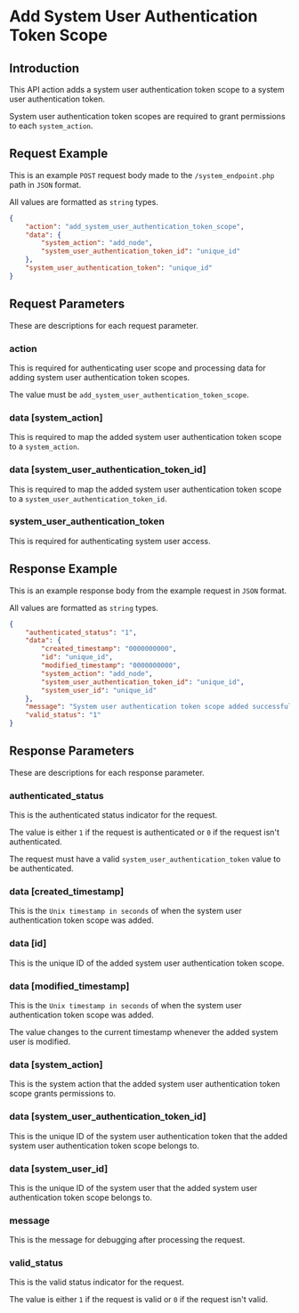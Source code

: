 # Add System User Authentication Token Scope

## Introduction

This API action adds a system user authentication token scope to a system user authentication token.

System user authentication token scopes are required to grant permissions to each `system_action`.

## Request Example

This is an example `POST` request body made to the `/system_endpoint.php` path in `JSON` format.

All values are formatted as `string` types.

```json
{
    "action": "add_system_user_authentication_token_scope",
    "data": {
        "system_action": "add_node",
        "system_user_authentication_token_id": "unique_id"
    },
    "system_user_authentication_token": "unique_id"
}
```

## Request Parameters

These are descriptions for each request parameter.

### action

This is required for authenticating user scope and processing data for adding system user authentication token scopes.

The value must be `add_system_user_authentication_token_scope`.

### data [system_action]

This is required to map the added system user authentication token scope to a `system_action`.

### data [system_user_authentication_token_id]

This is required to map the added system user authentication token scope to a `system_user_authentication_token_id`.

### system_user_authentication_token

This is required for authenticating system user access.

## Response Example

This is an example response body from the example request in `JSON` format.

All values are formatted as `string` types.

```json
{
    "authenticated_status": "1",
    "data": {
        "created_timestamp": "0000000000",
        "id": "unique_id",
        "modified_timestamp": "0000000000",
        "system_action": "add_node",
        "system_user_authentication_token_id": "unique_id",
        "system_user_id": "unique_id"
    },
    "message": "System user authentication token scope added successfully.",
    "valid_status": "1"
}
```

## Response Parameters

These are descriptions for each response parameter.

### authenticated_status

This is the authenticated status indicator for the request.

The value is either `1` if the request is authenticated or `0` if the request isn't authenticated.

The request must have a valid `system_user_authentication_token` value to be authenticated.

### data [created_timestamp]

This is the `Unix timestamp in seconds` of when the system user authentication token scope was added.

### data [id]

This is the unique ID of the added system user authentication token scope.

### data [modified_timestamp]

This is the `Unix timestamp in seconds` of when the system user authentication token scope was added.

The value changes to the current timestamp whenever the added system user is modified.

### data [system_action]

This is the system action that the added system user authentication token scope grants permissions to.

### data [system_user_authentication_token_id]

This is the unique ID of the system user authentication token that the added system user authentication token scope belongs to.

### data [system_user_id]

This is the unique ID of the system user that the added system user authentication token scope belongs to.

### message

This is the message for debugging after processing the request.

### valid_status

This is the valid status indicator for the request.

The value is either `1` if the request is valid or `0` if the request isn't valid.

